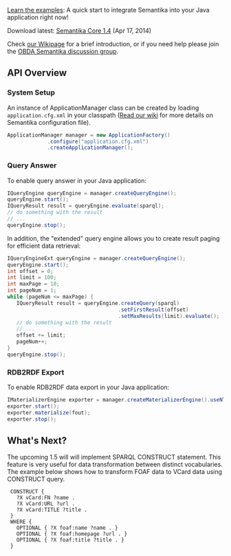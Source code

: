 [Learn the examples](https://github.com/obidea/semantika-api/tree/master/example): A quick start to integrate Semantika into your Java application right now!

Download latest: [Semantika Core 1.4](https://github.com/obidea/semantika-api/releases) (Apr 17, 2014)

Check [our Wikipage](https://github.com/obidea/semantika-api/wiki) for a brief introduction, or if you need help please join the [OBDA Semantika discussion group](https://groups.google.com/forum/#!forum/obda-semantika).

API Overview
------------

### System Setup

An instance of ApplicationManager class can be created by loading `application.cfg.xml` in your classpath
([Read our wiki](https://github.com/obidea/semantika-api/wiki/1.-XML-Configuration-File) for more details on
Semantika configuration file).
```java
ApplicationManager manager = new ApplicationFactory()
             .configure("application.cfg.xml")
             .createApplicationManager();
```

### Query Answer

To enable query answer in your Java application:
```java
IQueryEngine queryEngine = manager.createQueryEngine(); 
queryEngine.start();
IQueryResult result = queryEngine.evaluate(sparql);
// do something with the result
// ...
queryEngine.stop();
```

In addition, the "extended" query engine allows you to create result paging for efficient data retrieval:

```java
IQueryEngineExt queryEngine = manager.createQueryEngine();
queryEngine.start();
int offset = 0;
int limit = 100;
int maxPage = 10;
int pageNum = 1;
while (pageNum <= maxPage) {
   IQueryResult result = queryEngine.createQuery(sparql)
                                    .setFirstResult(offset)
                                    .setMaxResults(limit).evaluate();
   // do something with the result
   // ...
   offset += limit;
   pageNum++;
}
queryEngine.stop();
```

### RDB2RDF Export

To enable RDB2RDF data export in your Java application:

```java
IMaterializerEngine exporter = manager.createMaterializerEngine().useNTriples();
exporter.start();
exporter.materialize(fout);
exporter.stop();
```

What's Next?
------------

The upcoming 1.5 will will implement SPARQL CONSTRUCT statement. This feature is very useful
for data transformation between distinct vocabularies. The example below shows how to transform
FOAF data to VCard data using CONSTRUCT query.
```
 CONSTRUCT { 
   ?X vCard:FN ?name .
   ?X vCard:URL ?url .
   ?X vCard:TITLE ?title .
 }
 WHERE { 
   OPTIONAL { ?X foaf:name ?name . }
   OPTIONAL { ?X foaf:homepage ?url . }
   OPTIONAL { ?X foaf:title ?title . }
 }
```

